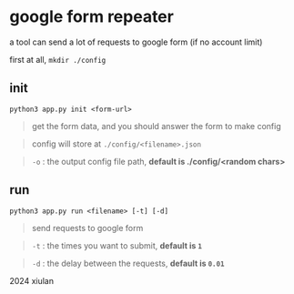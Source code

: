 # google form repeater
a tool can send a lot of requests to google form (if no account limit)

first at all, `mkdir ./config`

## init
`python3 app.py init <form-url>`

> get the form data, and you should answer the form to make config

> config will store at `./config/<filename>.json`

> `-o` : the output config file path, **default is ./config/\<random chars\>**

## run
`python3 app.py run <filename> [-t] [-d]`
> send requests to google form

> `-t` : the times you want to submit, **default is `1`**

> `-d` : the delay between the requests, **default is `0.01`**

2024 xiulan

